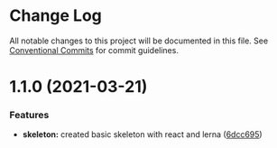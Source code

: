 # Change Log

All notable changes to this project will be documented in this file.
See [Conventional Commits](https://conventionalcommits.org) for commit guidelines.

# 1.1.0 (2021-03-21)


### Features

* **skeleton:** created basic skeleton with react and lerna ([6dcc695](https://github.com/kcubero27/react-component-library/commit/6dcc6956423a34fee4c720164dfbd5cd879b334a))
